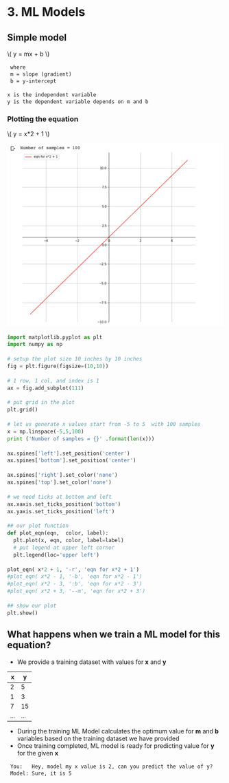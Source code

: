 # 3. ML Models

## Simple model

\\( y = mx + b \\)
```
 where
 m = slope (gradient)
 b = y-intercept

x is the independent variable
y is the dependent variable depends on m and b

```

### Plotting the equation   

\\( y = x*2 + 1 \\)

![ML Model plotting](img/models/eqn-plotting-0.png)
```py
import matplotlib.pyplot as plt
import numpy as np

# setup the plot size 10 inches by 10 inches
fig = plt.figure(figsize=(10,10))

# 1 row, 1 col, and index is 1
ax = fig.add_subplot(111)

# put grid in the plot
plt.grid()

# let us generate x values start from -5 to 5  with 100 samples
x = np.linspace(-5,5,100)
print ('Number of samples = {}' .format(len(x)))

ax.spines['left'].set_position('center')
ax.spines['bottom'].set_position('center')

ax.spines['right'].set_color('none')
ax.spines['top'].set_color('none')

# we need ticks at bottom and left
ax.xaxis.set_ticks_position('bottom')
ax.yaxis.set_ticks_position('left')

## our plot function
def plot_eqn(eqn,  color, label):
  plt.plot(x, eqn, color, label=label)
  # put legend at upper left cornor
  plt.legend(loc='upper left')

plot_eqn( x*2 + 1, '-r', 'eqn for x*2 + 1')
#plot_eqn( x*2 - 1, '-b', 'eqn for x*2 - 1')
#plot_eqn( x*2 - 3, ':b', 'eqn for x*2 - 3')
#plot_eqn( x*2 + 3, '--m', 'eqn for x*2 + 3')

## show our plot
plt.show()


```

## What happens when we train a ML model for this equation?
- We provide a training dataset with values for **x** and **y**

| x |  y|
|---|---|
|  2|  5|
|  1|  3|
|  7|  15|
|...| ...|


- During the training ML Model calculates the optimum value for **m** and **b** variables based on the training dataset we have provided
- Once training completed, ML model is ready for predicting value for **y** for the given **x**

```
 You:   Hey, model my x value is 2, can you predict the value of y?
 Model: Sure, it is 5
```

